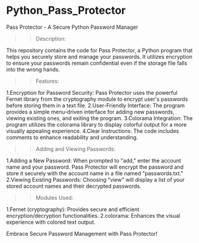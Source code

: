 # Python_Pass_Protector
Pass Protector - A Secure Python Password Manager 

>>Description:

  This repository contains the code for Pass Protector, a Python program that helps you securely store and manage your passwords. It utilizes encryption to ensure your passwords remain confidential even if the 
  storage file falls into the wrong hands.

>>Features:

1.Encryption for Password Security: Pass Protector uses the powerful Fernet library from the cryptography module to encrypt user's passwords before storing them in a text file.
2.User-Friendly Interface: The program provides a simple menu-driven interface for adding new passwords, viewing existing ones, and exiting the program.
3.Colorama Integration: The program utilizes the colorama library to display colorful output for a more visually appealing experience.
4.Clear Instructions: The code includes comments to enhance readability and understanding.

>>Adding and Viewing Passwords:

1.Adding a New Password: When prompted to "add," enter the account name and your password. Pass Protector will encrypt the password and store it securely with the account name in a file named "passwords.txt."
2.Viewing Existing Passwords: Choosing "view" will display a list of your stored account names and their decrypted passwords.

>>Modules Used:

1.Fernet (cryptography): Provides secure and efficient encryption/decryption functionalities.
2.colorama: Enhances the visual experience with colored text output.

Embrace Secure Password Management with Pass Protector!
